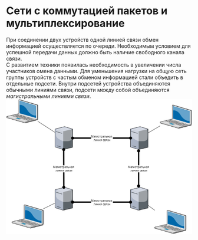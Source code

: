 # Сети с коммутацией пакетов и мультиплексирование
При соединении двух устройств одной линией связи обмен информацией осуществляется по очереди. Необходимым условием для успешной передачи данных должно быть наличие свободного канала связи.  
С развитием техники появилась необходимость в увеличении числа участников омена данными. Для уменьшения нагрузки на общую сеть группы устройств с частым обменом информацией стали объедить в отдельные подсети. Внутри подсетей устройства объединяются обычными линиями связи, подсети между собой объединяются *магистральными линиями связи*.  
![Сеть с коммутацией пакетов](img/network.png)